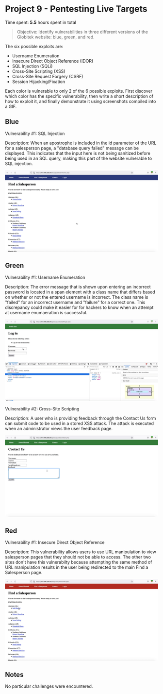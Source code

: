 # Project 9 - Pentesting Live Targets

Time spent: **5.5** hours spent in total

> Objective: Identify vulnerabilities in three different versions of the Globitek website: blue, green, and red.

The six possible exploits are:

* Username Enumeration
* Insecure Direct Object Reference (IDOR)
* SQL Injection (SQLi)
* Cross-Site Scripting (XSS)
* Cross-Site Request Forgery (CSRF)
* Session Hijacking/Fixation

Each color is vulnerable to only 2 of the 6 possible exploits. First discover which color has the specific vulnerability, then write a short description of how to exploit it, and finally demonstrate it using screenshots compiled into a GIF.

## Blue

Vulnerability #1: SQL Injection

Description: When an apostrophe is included in the id parameter of the URL for a salesperson page, a "database query failed" message can be displayed. This indicates that the input here is not being sanitized before being used in an SQL query, making this part of the website vulnerable to SQL injection.

<img src="blue-vuln1.gif">

## Green

Vulnerability #1: Username Enumeration

Description: The error message that is shown upon entering an incorrect password is located in a span element with a class name that differs based on whether or not the entered username is incorrect. The class name is "failed" for an incorrect username and "failure" for a correct one. This discrepancy could make it easier for for hackers to know when an attempt at username enumaeration is successful.

<img src="green-vuln1.gif">

Vulnerability #2: Cross-Site Scripting

Description: A user who is providing feedback through the Contact Us form can submit code to be used in a stored XSS attack. The attack is executed when an administrator views the user feedback page.

<img src="green-vuln2.gif">


## Red

Vulnerability #1: Insecure Direct Object Reference

Description: This vulnerability allows users to use URL manipulation to view salesperson pages that they should not be able to access. The other two sites don't have this vulnerabilty because attempting the same method of URL manipulation results in the user being redirected to the main Find a Salesperson page.

<img src="red-vuln1.gif">


## Notes

No particular challenges were encountered.
